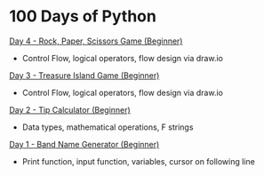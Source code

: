# 100 Days of Python

[Day 4 - Rock, Paper, Scissors Game (Beginner)](https://github.com/artsaber117/100-Days-of-Python/blob/main/Day%204%20-%20Rock%20Paper%20Scissors)
  - Control Flow, logical operators, flow design via draw.io 
  
[Day 3 - Treasure Island Game (Beginner)](https://github.com/artsaber117/100-Days-of-Python/blob/main/Day%203%20-%20Treasure%20Island%20Game)
  - Control Flow, logical operators, flow design via draw.io 
  
[Day 2 - Tip Calculator (Beginner)](https://github.com/artsaber117/100-Days-of-Python/blob/main/Day%202%20-%20Tip%20Calculator)
  - Data types, mathematical operations, F strings
  
[Day 1 - Band Name Generator (Beginner)](https://github.com/artsaber117/100-Days-of-Python/blob/main/Day%201%20-%20Band%20Name%20Generator)
  - Print function, input function, variables, cursor on following line

